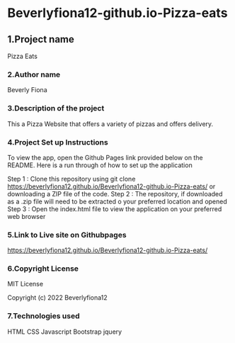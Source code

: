 # Beverlyfiona12-github.io-Pizza-eats
<h2>1.Project name</h2>
<p>Pizza Eats</p>
 

<h3>2.Author name</h3>
<p>Beverly Fiona</p>

<h3>3.Description of the project</h3>
<p>This a Pizza Website that offers a variety of pizzas and offers delivery.</p>

### 4.Project Set up Instructions
To view the app, open the Github Pages link provided below on the README. Here is a run through of how to set up the application

Step 1 : Clone this repository using git clone https://beverlyfiona12.github.io/Beverlyfiona12-github.io-Pizza-eats/
  or downloading a ZIP file of the code.
Step 2 : The repository, if downloaded as a .zip file will need to be extracted o your preferred location and opened
Step 3 : Open the index.html file to view the application on your preferred web browser
### 5.Link to Live site on Githubpages
https://beverlyfiona12.github.io/Beverlyfiona12-github.io-Pizza-eats/
### 6.Copyright License
MIT License

Copyright (c) 2022 Beverlyfiona12

### 7.Technologies used
HTML
CSS
Javascript
Bootstrap
jquery
